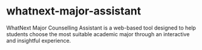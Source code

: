 # whatnext-major-assistant
WhatNext Major Counselling Assistant is a web-based tool designed to help students choose the most suitable academic major through an interactive and insightful experience.
